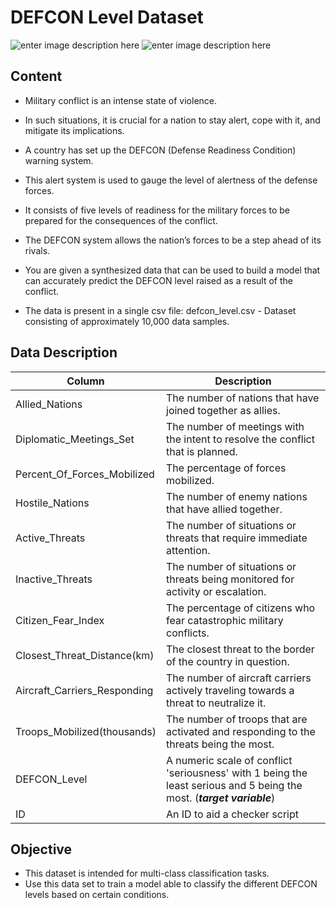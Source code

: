 # DEFCON Level Dataset
![enter image description here](https://www.abbreviations.com/images/18726_DEFCON.png)
![enter image description here](https://militarymortgagecenter.com/wp-content/uploads/2017/08/defcon-system.jpg)
## Content

 - Military conflict is an intense state of violence.
 
 -  In such situations, it is crucial for a nation to stay alert, cope with it, and mitigate its implications. 
   
 - A country has set up the DEFCON (Defense Readiness Condition) warning system.
   
 - This alert system is used to gauge the level of alertness of the defense forces.     
   
 - It consists of five levels of readiness for the    military forces to be prepared for the consequences of the conflict.
   
 - The DEFCON system allows the nation’s forces to be a step ahead of its rivals.
   
 - You are given a synthesized data that can be used to build a model that can accurately predict the DEFCON level raised as a result of
   the conflict. 
   
 - The data is present in a single csv file:    defcon_level.csv - Dataset consisting of approximately 10,000 data    samples.

## Data Description

|Column|Description  |
|--|--|
|Allied_Nations  |The number of nations that have joined together as allies.  |
|Diplomatic_Meetings_Set| The number of meetings with the intent to resolve the conflict that is planned. |
|Percent_Of_Forces_Mobilized| The percentage of forces mobilized.|
|Hostile_Nations| The number of enemy nations that have allied together.  |
|Active_Threats| The number of situations or threats that require immediate attention.  |
|Inactive_Threats| The number of situations or threats being monitored for activity or escalation.|
|Citizen_Fear_Index| The percentage of citizens who fear catastrophic military conflicts.|
|Closest_Threat_Distance(km)| The closest threat to the border of the country in question.  |
|Aircraft_Carriers_Responding| The number of aircraft carriers actively traveling towards a threat to neutralize it. |
|Troops_Mobilized(thousands)| The number of troops that are activated and responding to the threats being the most.|
|DEFCON_Level| A numeric scale of conflict 'seriousness' with 1 being the least serious and 5 being the most. (***target variable***)|
|ID| An ID to aid a checker script|

## Objective

 - This dataset is intended for multi-class classification tasks. 
 - Use this data set to train a model able to classify the different DEFCON levels based on certain conditions.
